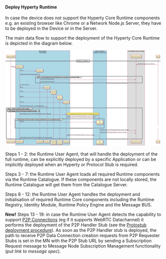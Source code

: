 #### Deploy Hyperty Runtime

In case the device does not support the Hyperty Core Runtime components e.g. an existing browser like Chrome or a Network Node.js Server, they have to be deployed in the Device or in the Server.

The main data flow to support the deployment of the Hyperty Core Runtime is depicted in the diagram below.

![Figure @runtime-deploy-runtime: Deploy Core Runtime Components in the Native Runtime](deploy-runtime.png)

Steps 1 - 2: the Runtime User Agent, that will handle the deployment of the full runtime, can be explicitly deployed by a specific Application or can be implicitly deployed when an Hyperty or Protocol Stub is required.

Steps 3 - 7: the Runtime User Agent loads all required Runtime components via the Runtime Catalogue. If these components are not locally stored, the Runtime Catalogue will get them from the Catalogue Server.

Steps 8 - 12: the Runtime User Agent handles the deployment and initialisation of required Runtime Core components including the Runtime Registry, Identity Module, Runtime Policy Engine and the Message BUS.

**New!**
Steps 13 - 19: in case the Runtime User Agent detects the capability to support [P2P Connections](https://github.com/reTHINK-project/specs/tree/master/messaging-framework#peer-to-peer-message-delivery) (eg if it supports WebRTC Datachannel) it performs the deployment of the P2P Handler Stub (see the [Protostub deployment procedure](deploy-protostub.md)). As soon as the P2P Handler stub is deployed, the path to receive P2P Data Connection creation requests from P2P Requester Stubs is set in the MN with the P2P Stub URL by sending a Subscription Request message to Message Node Subscription Management functionality (*put link to message spec*).
